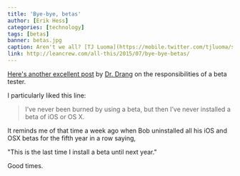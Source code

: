 ```yaml
---
title: 'Bye-bye, betas'
author: [Erik Hess]
categories: [technology]
tags: [betas]
banner: betas.jpg
caption: Aren't we all? [TJ Luoma](https://mobile.twitter.com/tjluoma/status/620978304179306496)
link: http://leancrew.com/all-this/2015/07/bye-bye-betas/
---
```


[Here's another excellent post](http://leancrew.com/all-this/2015/07/bye-bye-betas/) by [Dr. Drang](http://twitter.com/drdrang) on the responsibilities of a beta tester. 

I particularly liked this line:

> I’ve never been burned by using a beta, but then I’ve never installed a beta of iOS or OS X.

It reminds me of that time a week ago when Bob uninstalled all his iOS and OSX betas for the fifth year in a row saying,

"This is the last time I install a beta until next year."

Good times.
